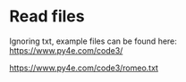 # Read files

Ignoring txt, example files can be found here:
<https://www.py4e.com/code3/>

<https://www.py4e.com/code3/romeo.txt>
